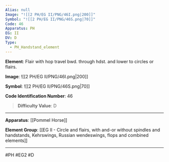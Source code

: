 ```yaml
---
Alias: null
Image: "![[2 PH/EG II/PNG/46I.png|200]]"
Symbol: "![[2 PH/EG II/PNG/46S.png|70]]"
Code: 46
Apparatus: PH
EG: II
DV: D
Type:
  - PH_Handstand_element
---
```

**Element**: Flair with hop travel bwd. through hdst. and lower to circles or flairs.

**Image**:
![[2 PH/EG II/PNG/46I.png|200]]

**Symbol**:
![[2 PH/EG II/PNG/46S.png|70]]

**Code Identification Number**: 46

>**Difficulty Value**: D

___
**Apparatus**: [[Pommel Horse]]

**Element Group**: [[EG II - Circle and flairs, with and-or without spindles and handstands, Kehrswings, Russian wendeswings, flops and combined elements]]
___
#PH #EG2 #D

